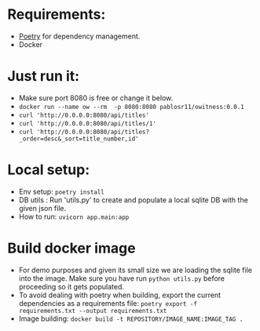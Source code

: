 # Requirements:
- [Poetry](https://python-poetry.org/) for dependency management.
- Docker

# Just run it:
- Make sure port 8080 is free or change it below.
- ```docker run --name ow --rm  -p 8080:8080 pablosr11/owitness:0.0.1```
- ```curl 'http://0.0.0.0:8080/api/titles'```
- ```curl 'http://0.0.0.0:8080/api/titles/1'```
- ```curl 'http://0.0.0.0:8080/api/titles?_order=desc&_sort=title_number,id'```

# Local setup:
- Env setup: ```poetry install```
- DB utils : Run 'utils.py' to create and populate a local sqlite DB with the given json file.
- How to run: ```uvicorn app.main:app```

# Build docker image
- For demo purposes and given its small size we are loading the sqlite file into
the image. Make sure you have run ```python utils.py``` before proceeding so it gets
populated.
- To avoid dealing with poetry when building, export the current dependencies as
a requirements file: ```poetry export -f requirements.txt --output requirements.txt```
- Image building: ```docker build -t REPOSITORY/IMAGE_NAME:IMAGE_TAG .  ```
